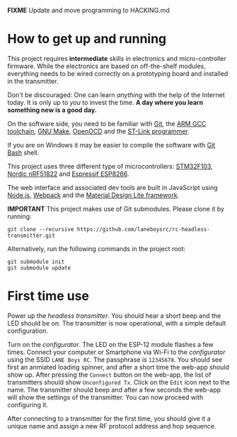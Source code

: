 **FIXME** Update and move programming to HACKING.md

# How to get up and running

This project requires **intermediate** skills in electronics and micro-controller firmware. While the electronics are based on off-the-shelf modules, everything needs to be wired correctly on a prototyping board and installed in the transmitter.

Don't be discouraged: One can learn *anything* with the help of the Internet today. It is only up to *you* to invest the time. **A day where you learn something new is a good day.**

On the software side, you need to be familiar with [Git](https://git-scm.com/), the [ARM GCC toolchain](https://launchpad.net/gcc-arm-embedded), [GNU Make](https://www.gnu.org/software/make/), [OpenOCD](http://openocd.org/) and the [ST-Link programmer](http://www.st.com/content/st_com/en/products/development-tools/hardware-development-tools/development-tool-hardware-for-mcus/debug-hardware-for-mcus/debug-hardware-for-stm32-mcus/st-link-v2.html).

If you are on Windows it may be easier to compile the software with [Git Bash](https://git-for-windows.github.io/) shell.

This project uses three different type of microcontrollers: [STM32F103](http://www.st.com/content/st_com/en/products/microcontrollers/stm32-32-bit-arm-cortex-mcus/stm32f1-series/stm32f103.html?querycriteria=productId=LN1565), [Nordic nRF51822](https://www.nordicsemi.com/eng/Products/Bluetooth-low-energy/nRF51822) and [Espressif ESP8266](http://www.espressif.com/en/products/hardware/esp8266ex/overview).

The web interface and associated dev tools are built in JavaScript using [Node.js](https://nodejs.org/), [Webpack](http://webpack.github.io/) and the [Material Design Lite framework](https://getmdl.io/).

**IMPORTANT**
This project makes use of Git submodules. Please clone it by running:

    git clone --recursive https://github.com/laneboysrc/rc-headless-transmitter.git

Alternatively, run the following commands in the project root:

    git submodule init
    git submodule update


# First time use

Power up the *headless transmitter*. You should hear a short beep and the LED should be on. The transmitter is now operational, with a simple default configuration.

Turn on the *configurator*. The LED on the ESP-12 module flashes a few times. Connect your computer or Smartphone via Wi-Fi to the *configurator* using the SSID `LANE Boys RC`. The passphrase is `12345678`. You should see first an anmiated loading spinner, and after a short time the web-app should show up.
After pressing the `Connect` button on the web-app, the list of transmitters should show `Unconfigured Tx`. Click on the `Edit` icon next to the name. The transmitter should beep and after a few seconds the web-app will show the settings of the transmitter. You can now proceed with configuring it.

After connecting to a transmitter for the first time, you should give it a unique name and assign a new RF protocol address and hop sequence.

